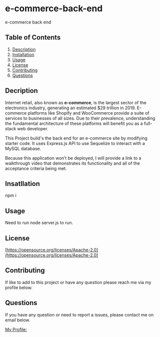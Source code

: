 # e-commerce-back-end
e-commerce back end

## Table of Contents
 1. [Description](#description)
 1. [Installation](#installation)
 1. [Usage](#usage)
 1. [License](#license)
 1. [Contributing](#contributing)
 1. [Questions](#questions)

 ## Decription

Internet retail, also known as **e-commerce**, is the largest sector of the electronics industry, generating an estimated $29 trillion in 2019. E-commerce platforms like Shopify and WooCommerce provide a suite of services to businesses of all sizes. Due to their prevalence, understanding the fundamental architecture of these platforms will benefit you as a full-stack web developer.

This Project build's the back end for an e-commerce site by modifying starter code. It uses  Express.js API to use Sequelize to interact with a MySQL database.

Because this application won’t be deployed, I will provide a link to a walkthrough video that demonstrates its functionality and all of the acceptance criteria being met. 

 ## Insatllation

 npm i


 ## Usage

 Need to run node server.js to run.


 ## License

 [https://opensource.org/licenses/Apache-2.0](https://opensource.org/licenses/Apache-2.0)

 ## Contributing

If like to add to this project or have any question please reach me via my profile below.

 ## Questions

If you have any question or need to report a issues, please contact me on email below.

[My Profile:](https://github.com/eloy522752868)

